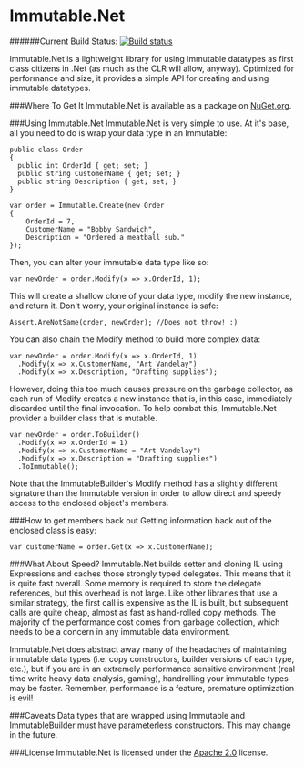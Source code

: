 Immutable.Net
=============
######Current Build Status: [![Build status](https://ci.appveyor.com/api/projects/status/yu3syp2av197wk11)](https://ci.appveyor.com/project/mattnischan/immutable-net)

Immutable.Net is a lightweight library for using immutable datatypes as first class citizens in .Net (as much as the CLR will allow, anyway). Optimized for performance and size, it provides a simple API for creating and using immutable datatypes.

###Where To Get It
Immutable.Net is available as a package on [NuGet.org](http://www.nuget.org).

###Using Immutable.Net
Immutable.Net is very simple to use. At it's base, all you need to do is wrap your data type in an Immutable:
```
public class Order
{
  public int OrderId { get; set; }
  public string CustomerName { get; set; }
  public string Description { get; set; }
}

var order = Immutable.Create(new Order 
{
    OrderId = 7,
    CustomerName = "Bobby Sandwich",
    Description = "Ordered a meatball sub."
});
```
Then, you can alter your immutable data type like so:
```
var newOrder = order.Modify(x => x.OrderId, 1);
```
This will create a shallow clone of your data type, modify the new instance, and return it. Don't worry, your original instance is safe:
```
Assert.AreNotSame(order, newOrder); //Does not throw! :)
```
You can also chain the Modify method to build more complex data:
```
var newOrder = order.Modify(x => x.OrderId, 1)
  .Modify(x => x.CustomerName, "Art Vandelay")
  .Modify(x => x.Description, "Drafting supplies");
```
However, doing this too much causes pressure on the garbage collector, as each run of Modify creates a new instance that is, in this case, immediately discarded until the final invocation. To help combat this, Immutable.Net provider a builder class that is mutable.
```
var newOrder = order.ToBuilder()
  .Modify(x => x.OrderId = 1)
  .Modify(x => x.CustomerName = "Art Vandelay")
  .Modify(x => x.Description = "Drafting supplies")
  .ToImmutable();
```
Note that the ImmutableBuilder's Modify method has a slightly different signature than the Immutable version in order to allow direct and speedy access to the enclosed object's members.

###How to get members back out
Getting information back out of the enclosed class is easy:
```
var customerName = order.Get(x => x.CustomerName);
```

###What About Speed?
Immutable.Net builds setter and cloning IL using Expressions and caches those strongly typed delegates. This means that it is quite fast overall. Some memory is required to store the delegate references, but this overhead is not large. Like other libraries that use a similar strategy, the first call is expensive as the IL is built, but subsequent calls are quite cheap, almost as fast as hand-rolled copy methods. The majority of the performance cost comes from garbage collection, which needs to be a concern in any immutable data environment.

Immutable.Net does abstract away many of the headaches of maintaining immutable data types (i.e. copy constructors, builder versions of each type, etc.), but if you are in an extremely performance sensitive environment (real time write heavy data analysis, gaming), handrolling your immutable types may be faster. Remember, performance is a feature, premature optimization is evil!

###Caveats
Data types that are wrapped using Immutable and ImmutableBuilder must have parameterless constructors. This may change in the future.

###License
Immutable.Net is licensed under the [Apache 2.0](http://www.apache.org/licenses/LICENSE-2.0.html) license.
